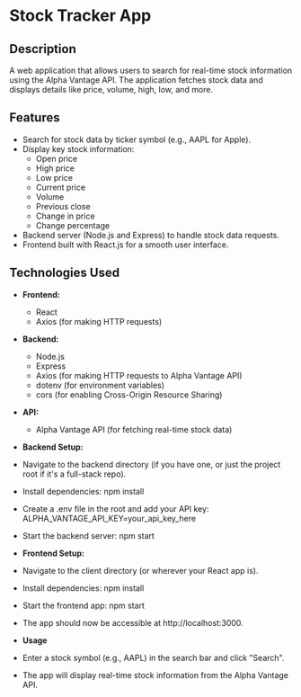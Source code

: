 # Stock Tracker App

## Description

A web application that allows users to search for real-time stock information using the Alpha Vantage API. The application fetches stock data and displays details like price, volume, high, low, and more.

## Features

- Search for stock data by ticker symbol (e.g., AAPL for Apple).
- Display key stock information:
  - Open price
  - High price
  - Low price
  - Current price
  - Volume
  - Previous close
  - Change in price
  - Change percentage
- Backend server (Node.js and Express) to handle stock data requests.
- Frontend built with React.js for a smooth user interface.

## Technologies Used

- **Frontend:**
  - React
  - Axios (for making HTTP requests)

- **Backend:**
  - Node.js
  - Express
  - Axios (for making HTTP requests to Alpha Vantage API)
  - dotenv (for environment variables)
  - cors (for enabling Cross-Origin Resource Sharing)

- **API:**
  - Alpha Vantage API (for fetching real-time stock data)

- **Backend Setup:**

- Navigate to the backend directory (if you have one, or just the project root if it's a full-stack repo).
- Install dependencies: npm install
- Create a .env file in the root and add your API key: ALPHA_VANTAGE_API_KEY=your_api_key_here
- Start the backend server: npm start

- **Frontend Setup:**

- Navigate to the client directory (or wherever your React app is).
- Install dependencies: npm install
- Start the frontend app: npm start
- The app should now be accessible at http://localhost:3000.

- **Usage**
- Enter a stock symbol (e.g., AAPL) in the search bar and click "Search".
- The app will display real-time stock information from the Alpha Vantage API.